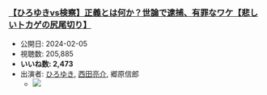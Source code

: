 ### [【ひろゆきvs検察】正義とは何か？世論で逮捕、有罪なワケ【悲しいトカゲの尻尾切り】](https://www.youtube.com/watch?v=8p2Sis0p1vI)
-   公開日: 2024-02-05
-   視聴数: 205,885
-   **いいね数: 2,473**
-   出演者: [ひろゆき](/rehacq_fan/people/ひろゆき "wikilink"), [西田亮介](/rehacq_fan/people/西田亮介 "wikilink"), 郷原信郎
    - [![](https://img.youtube.com/vi/8p2Sis0p1vI/hqdefault.jpg)](https://www.youtube.com/watch?v=8p2Sis0p1vI)
